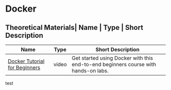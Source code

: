 # Docker

## Theoretical Materials| Name | Type | Short Description

| Name                                                                         | Type  | Short Description                                                                  |
| ---------------------------------------------------------------------------- | ----- | ---------------------------------------------------------------------------------- |
| [Docker Tutorial for Beginners](https://www.youtube.com/watch?v=fqMOX6JJhGo) | video | Get started using Docker with this end-to-end beginners course with hands-on labs. |

test
